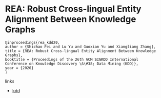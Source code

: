 # REA: Robust Cross-lingual Entity Alignment Between Knowledge Graphs

```
@inproceedings{rea_kdd20,
author = {Shichao Pei and Lu Yu and Guoxian Yu and Xiangliang Zhang},
title = {REA: Robust Cross-lingual Entity Alignment Between Knowledge Graphs},
booktitle = {Proceedings of the 26th ACM SIGKDD International Conference on Knowledge Discovery \&\#38; Data Mining (KDD)},
year = {2020}
}
```

links
- [kdd](https://www.kdd.org/kdd2020/accepted-papers/view/rea-robust-cross-lingual-entity-alignment-between-knowledge-graphs)
